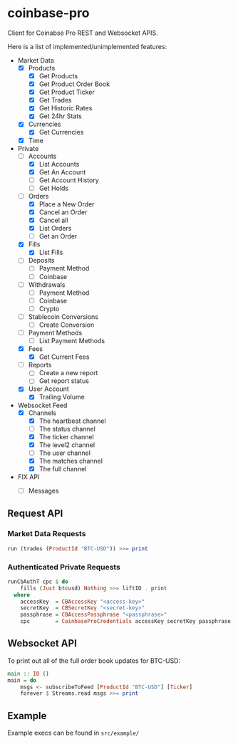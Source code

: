 # coinbase-pro

Client for Coinabse Pro REST and Websocket APIS.

Here is a list of implemented/unimplemented features:

- Market Data
    - [x] Products
        - [x] Get Products
        - [x] Get Product Order Book
        - [x] Get Product Ticker
        - [x] Get Trades
        - [x] Get Historic Rates
        - [x] Get 24hr Stats
    - [x] Currencies
        - [x] Get Currencies
    - [x] Time
- Private
    - [ ] Accounts
        - [x] List Accounts
        - [x] Get An Account
        - [ ] Get Account History
        - [ ] Get Holds
    - [ ] Orders
        - [x] Place a New Order
        - [x] Cancel an Order
        - [x] Cancel all
        - [x] List Orders
        - [ ] Get an Order
    - [x] Fills
        - [x] List Fills
    - [ ] Deposits
        - [ ] Payment Method
        - [ ] Coinbase
    - [ ] Withdrawals
        - [ ] Payment Method
        - [ ] Coinbase
        - [ ] Crypto
    - [ ] Stablecoin Conversions
        - [ ] Create Conversion
    - [ ] Payment Methods
        - [ ] List Payment Methods
    - [x] Fees
        - [x] Get Current Fees
    - [ ] Reports
        - [ ] Create a new report
        - [ ] Get report status
    - [x] User Account
        - [x] Trailing Volume
- Websocket Feed
    - [x] Channels
        - [x] The heartbeat channel
        - [ ] The status channel
        - [x] The ticker channel
        - [x] The level2 channel
        - [ ] The user channel
        - [x] The matches channel
        - [x] The full channel
- FIX API
    - [ ] Messages


## Request API

### Market Data Requests

```haskell
run (trades (ProductId "BTC-USD")) >>= print
```

### Authenticated Private Requests

```haskell
runCbAuthT cpc $ do
    fills (Just btcusd) Nothing >>= liftIO . print
  where
    accessKey  = CBAccessKey "<access-key>"
    secretKey  = CBSecretKey "<secret-key>"
    passphrase = CBAccessPassphrase "<passphrase>"
    cpc        = CoinbaseProCredentials accessKey secretKey passphrase
```

## Websocket API

To print out all of the full order book updates for BTC-USD:


```haskell
main :: IO ()
main = do
    msgs <- subscribeToFeed [ProductId "BTC-USD"] [Ticker]
    forever $ Streams.read msgs >>= print
```

## Example

Example execs can be found in `src/example/`
